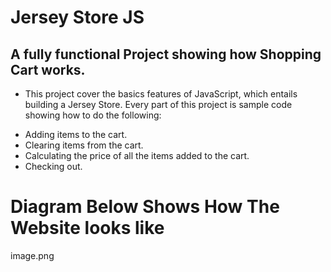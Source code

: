 # Jersey Store JS

## A fully functional Project showing how Shopping Cart works.
- This project cover the basics features of JavaScript, which entails building a Jersey Store. Every part of this project is sample code showing how to do the following: 

* Adding items to the cart.
* Clearing items from the cart.
* Calculating the price of all the items added to the cart.
* Checking out.

 # Diagram Below Shows How The Website looks like

image.png

